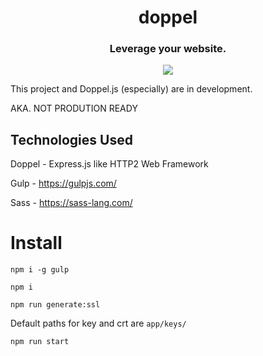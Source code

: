 <h1 align="center">doppel</h1>
<h3 align="center">
Leverage your website.
  </h3>
<p align="center">
<img src="https://upload.wikimedia.org/wikipedia/commons/thumb/2/2f/Painting_by_Sebastian_Bieniek._Titled_%E2%80%9EDoppelg%C3%A4nger_No._1%E2%80%9C%2C_2018._Oil_on_canvas._Berlin_based_artist._Painter.jpg/453px-Painting_by_Sebastian_Bieniek._Titled_%E2%80%9EDoppelg%C3%A4nger_No._1%E2%80%9C%2C_2018._Oil_on_canvas._Berlin_based_artist._Painter.jpg"></img></p>

This project and Doppel.js (especially) are in development.

AKA. NOT PRODUTION READY

## Technologies Used

Doppel - Express.js like HTTP2 Web Framework

Gulp - <a href="https://gulpjs.com/">https://gulpjs.com/</a>

Sass - <a href="https://sass-lang.com/">https://sass-lang.com/</a>


# Install

```
npm i -g gulp
```

```
npm i
```

```
npm run generate:ssl
```
Default paths for key and crt are ``` app/keys/ ```

```
npm run start
```
